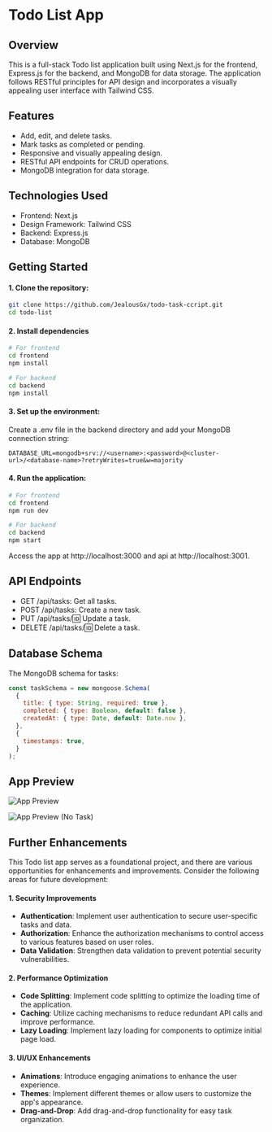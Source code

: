 # Todo List App

## Overview

This is a full-stack Todo list application built using Next.js for the frontend, Express.js for the backend, and MongoDB for data storage. The application follows RESTful principles for API design and incorporates a visually appealing user interface with Tailwind CSS.

## Features

- Add, edit, and delete tasks.
- Mark tasks as completed or pending.
- Responsive and visually appealing design.
- RESTful API endpoints for CRUD operations.
- MongoDB integration for data storage.

## Technologies Used

- Frontend: Next.js
- Design Framework: Tailwind CSS
- Backend: Express.js
- Database: MongoDB

## Getting Started

#### 1. Clone the repository:

```bash
git clone https://github.com/JealousGx/todo-task-ccript.git
cd todo-list

```

#### 2. Install dependencies

```bash
# For frontend
cd frontend
npm install

# For backend
cd backend
npm install

```

#### 3. Set up the environment:

Create a .env file in the backend directory and add your MongoDB connection string:

```env
DATABASE_URL=mongodb+srv://<username>:<password>@<cluster-url>/<database-name>?retryWrites=true&w=majority

```

#### 4. Run the application:

```bash
# For frontend
cd frontend
npm run dev

# For backend
cd backend
npm start

```

Access the app at http://localhost:3000 and api at http://localhost:3001.

## API Endpoints

- GET /api/tasks: Get all tasks.
- POST /api/tasks: Create a new task.
- PUT /api/tasks/:id: Update a task.
- DELETE /api/tasks/:id: Delete a task.

## Database Schema

The MongoDB schema for tasks:

```javascript
const taskSchema = new mongoose.Schema(
  {
    title: { type: String, required: true },
    completed: { type: Boolean, default: false },
    createdAt: { type: Date, default: Date.now },
  },
  {
    timestamps: true,
  }
);
```

## App Preview

![App Preview](https://raw.githubusercontent.com/JealousGx/todo-task-ccript/assets/todo-app.jpeg)

![App Preview (No Task)](https://raw.githubusercontent.com/JealousGx/todo-task-ccript/assets/todo-app-no-task.jpeg)

## Further Enhancements

This Todo list app serves as a foundational project, and there are various opportunities for enhancements and improvements. Consider the following areas for future development:

#### 1. Security Improvements

- <b>Authentication</b>: Implement user authentication to secure user-specific tasks and data.
- <b>Authorization</b>: Enhance the authorization mechanisms to control access to various features based on user roles.
- <b>Data Validation</b>: Strengthen data validation to prevent potential security vulnerabilities.

#### 2. Performance Optimization

- <b>Code Splitting</b>: Implement code splitting to optimize the loading time of the application.
- <b>Caching</b>: Utilize caching mechanisms to reduce redundant API calls and improve performance.
- <b>Lazy Loading</b>: Implement lazy loading for components to optimize initial page load.

#### 3. UI/UX Enhancements

- <b>Animations</b>: Introduce engaging animations to enhance the user experience.
- <b>Themes</b>: Implement different themes or allow users to customize the app's appearance.
- <b>Drag-and-Drop</b>: Add drag-and-drop functionality for easy task organization.

